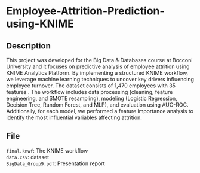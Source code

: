 # Employee-Attrition-Prediction-using-KNIME

## Description
This project was developed for the Big Data & Databases course at Bocconi University and it focuses on predictive analysis of employee attrition using KNIME Analytics Platform. By implementing a structured KNIME workflow, we leverage machine learning techniques to uncover key drivers influencing employee turnover. The dataset consists of 1,470 employees with 35 features . The workflow includes data processing (cleaning, feature engineering, and SMOTE resampling), modeling (Logistic Regression, Decision Tree, Random Forest, and MLP), and evaluation using AUC-ROC. Additionally, for each model, we performed a feature importance analysis to identify the most influential variables affecting attrition. 

## File 
`final.knwf`: The KNIME workflow  
`data.csv`: dataset  
`BigData_Group9.pdf`: Presentation report
